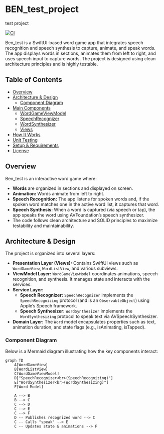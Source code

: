 # BEN_test_project
test project

[![CI](https://github.com/virtuoussong/BEN_test_project/actions/workflows/swift-test.yml/badge.svg)](https://github.com/virtuoussong/BEN_test_project/actions/workflows/swift-test.yml)

Ben_test is a SwiftUI-based word game app that integrates speech recognition and speech synthesis to capture, animate, and speak words. The app displays words in sections, animates them from left to right, and uses speech input to capture words. The project is designed using clean architecture principles and is highly testable.

## Table of Contents

- [Overview](#overview)
- [Architecture & Design](#architecture--design)
  - [Component Diagram](#component-diagram)
- [Main Components](#main-components)
  - [WordGameViewModel](#wordgameviewmodel)
  - [SpeechRecognizer](#speechrecognizer)
  - [WordSynthesizer](#wordsynthesizer)
  - [Views](#views)
- [How It Works](#how-it-works)
- [Unit Testing](#unit-testing)
- [Setup & Requirements](#setup--requirements)
- [License](#license)

## Overview

Ben_test is an interactive word game where:

- **Words** are organized in sections and displayed on screen.
- **Animation:** Words animate from left to right.
- **Speech Recognition:** The app listens for spoken words and, if the spoken word matches one in the active word list, it captures that word.
- **Speech Synthesis:** When a word is captured (via speech or tap), the app speaks the word using AVFoundation’s speech synthesizer.
- The code follows clean architecture and SOLID principles to maximize testability and maintainability.

## Architecture & Design

The project is organized into several layers:

- **Presentation Layer (Views):** Contains SwiftUI views such as `WordGameView`, `WordListView`, and various subviews.
- **ViewModel Layer:** `WordGameViewModel` coordinates animations, speech recognition, and synthesis. It manages state and interacts with the services.
- **Service Layer:**
  - **Speech Recognizer:** `SpeechRecognizer` implements the `SpeechRecognizing` protocol (and is an `ObservableObject`) using Apple’s Speech framework.
  - **Speech Synthesizer:** `WordSynthesizer` implements the `WordSynthesizing` protocol to speak text via AVSpeechSynthesizer.
- **Domain Layer:** The `Word` model encapsulates properties such as text, animation duration, and state flags (e.g., isAnimating, isTapped).

### Component Diagram

Below is a Mermaid diagram illustrating how the key components interact:

```mermaid
graph TD
    A[WordGameView]
    B[WordListView]
    C[WordGameViewModel]
    D["SpeechRecognizer<br>(SpeechRecognizing)"]
    E["WordSynthesizer<br>(WordSynthesizing)"]
    F[Word Model]
    
    A --> B
    B --> C
    C --> D
    C --> E
    C --> F
    D -- Publishes recognized word --> C
    C -- Calls "speak" --> E
    C -- Updates state & animations --> F

